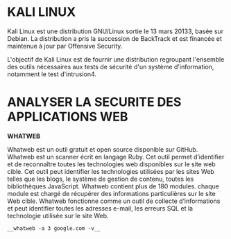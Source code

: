 # KALI LINUX  

Kali Linux est une distribution GNU/Linux sortie le 13 mars 20133, basée sur Debian. La distribution a pris la succession de BackTrack et est financée et maintenue à jour par Offensive Security.

L'objectif de Kali Linux est de fournir une distribution regroupant l'ensemble des outils nécessaires aux tests de sécurité d'un système d'information, notamment le test d'intrusion4. 


# ANALYSER LA SECURITE DES APPLICATIONS WEB  

__WHATWEB__    

Whatweb est un outil gratuit et open source disponible sur GitHub. Whatweb est un scanner écrit en langage Ruby. Cet outil permet d’identifier et de reconnaître toutes les technologies web disponibles sur le site web cible. Cet outil peut identifier les technologies utilisées par les sites Web telles que les blogs, le système de gestion de contenu, toutes les bibliothèques JavaScript. Whatweb contient plus de 180 modules. chaque module est chargé de récupérer des informations particulières sur le site Web cible. Whatweb fonctionne comme un outil de collecte d’informations et peut identifier toutes les adresses e-mail, les erreurs SQL et la technologie utilisée sur le site Web.  

    __whatweb -a 3 google.com -v__

